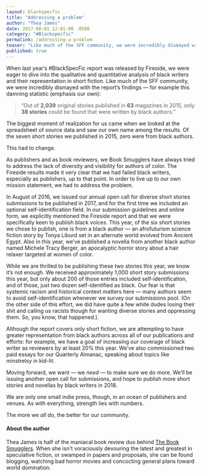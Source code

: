 ```yaml
---
layout: blackspecfic
title: "Addressing a problem"
author: "Thea James"
date: 2017-08-01 12:01:00 -0500
category: "#Blackspecfic"
permalink: /addressing-a-problem
teaser: "Like much of the SFF community, we were incredibly dismayed with the report’s findings — this had to change."
published: true
---
```


When last year’s #BlackSpecFic report was released by Fireside, we were eager to dive into the qualitative and quantitative analysis of black writers and their representation in short fiction. Like much of the SFF community, we were incredibly dismayed with the report’s findings — for example this damning statistic (emphasis our own):

> “Out of **2,039** original stories published in **63** magazines in 2015, only **38 stories** could be found that were written by black authors.”

The biggest moment of realization for us came when we looked at the spreadsheet of source data and saw our own name among the results. Of the seven short stories we published in 2015, zero were from black authors.

This had to change.

As publishers and as book reviewers, we Book Smugglers have always tried to address the lack of diversity and visibility for authors of color. The Fireside results made it very clear that we had failed black writers, especially as publishers, up to that point. In order to live up to our own mission statement, we had to address the problem.

In August of 2016, we issued our annual open call for diverse short stories submissions to be published in 2017, and for the first time we included an optional self-identification field. In our submission guidelines and online form, we explicitly mentioned the Fireside report and that we were specifically keen to publish black voices. This year, of the six short stories we chose to publish, one is from a black author — an afrofuturism science fiction story by Tonya Liburd set in an alternate world evolved from Ancient Egypt. Also in this year, we’ve published a novella from another black author named Michele Tracy Berger, an apocalyptic horror story about a hair relaxer targeted at women of color.

While we are thrilled to be publishing these two stories this year, we know it’s not enough. We received approximately 1,000 short story submissions this year, but only about 200 of those entries included self-identification, and of those, just two dozen self-identified as black. Our fear is that systemic racism and historical context matters here — many authors seem to avoid self-identification whenever we survey our submissions pool. (On the other side of this effort, we did have quite a few white dudes losing their shit and calling us racists though for wanting diverse stories and oppressing them. So, you know, that happened.).

Although the report covers only short fiction, we are attempting to have greater representation from black authors across all of our publications and efforts: for example, we have a goal of increasing our coverage of black writer as reviewers by at least 20% this year. We’ve also commissioned two paid essays for our Quarterly Almanac, speaking about topics like minstrelsy in kid-lit.

Moving forward, we want — we _need_ — to make sure we do more. We’ll be issuing another open call for submissions, and hope to publish more short stories and novellas by black writers in 2018.

We are only one small indie press, though, in an ocean of publishers and venues. As with everything, strength lies with numbers.

The more we _all_ do, the better for our community.

#### About the author

Thea James is half of the maniacal book review duo behind [The Book Smugglers](http://thebooksmugglers.com). When she isn't voraciously devouring the latest and greatest in speculative fiction, or swamped in papers and proposals, she can be found blogging, watching bad horror movies and concocting general plans toward world domination.
